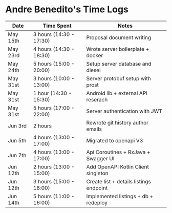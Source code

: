 # Andre Benedito's Time Logs

| Date     | Time Spent              | Notes                                   |
|----------|-------------------------|-----------------------------------------|
| May 15th | 3 hours (14:30 - 17:30) | Proposal document writing               |
| May 23rd | 4 hours (14:30 - 18:30) | Wrote server boilerplate + docker       |
| May 24th | 5 hours (15:00 - 20:00) | Setup server database and diesel        |
| May 31st | 3 hours (10:00 - 13:00) | Server protobuf setup with prost        |
| May 31st | 1 hour  (14:30 - 15:30) | Android lib + external API reserach     |
| May 31st | 5 hours (17:00 - 22:00) | Server authentication with JWT          |
| Jun 3rd  | 2 hours                 | Rewrote git history author emails       |
| Jun 5th  | 4 hours (13:00 - 17:00) | Migrated to openapi V3                  |
| Jun 7th  | 4 hours (13:00 - 17:00) | Api Coroutines + RxJava + Swagger UI    |
| Jun 12th | 2 hours (13:00 - 15:00) | Add OpenAPI Kotlin Client singleton     |
| Jun 12th | 3 hours (15:00 - 18:00) | Create list + details listings endpoint |
| Jun 14th | 5 hours (11:00 - 16:00) | Implemented listings + db + redeploy    |

